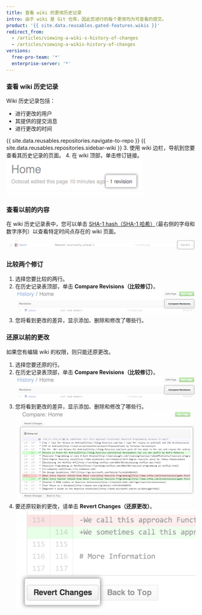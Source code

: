 ```yaml
---
title: 查看 wiki 的更改历史记录
intro: 由于 wiki 是 Git 仓库，因此您进行的每个更改均为可查看的提交。
product: '{{ site.data.reusables.gated-features.wikis }}'
redirect_from:
  - /articles/viewing-a-wiki-s-history-of-changes
  - /articles/viewing-a-wikis-history-of-changes
versions:
  free-pro-team: '*'
  enterprise-server: '*'
---
```


### 查看 wiki 历史记录

Wiki 历史记录包括：
- 进行更改的用户
- 其提供的提交消息
- 进行更改的时间

{{ site.data.reusables.repositories.navigate-to-repo }}
{{ site.data.reusables.repositories.sidebar-wiki }}
3. 使用 wiki 边栏，导航到您要查看其历史记录的页面。
4. 在 wiki 顶部，单击修订链接。 ![Wiki 修订链接](/assets/images/help/wiki/wiki_revision_link.png)

### 查看以前的内容

在 wiki 历史记录表中，您可以单击 [SHA-1 hash（SHA-1 哈希）](http://en.wikipedia.org/wiki/SHA-1)（最右侧的字母和数字序列）以查看特定时间点存在的 wiki 页面。

![Wiki SHA 编号](/assets/images/help/wiki/wiki_sha_number.png)

### 比较两个修订

1. 选择您要比较的两行。
2. 在历史记录表顶部，单击 **Compare Revisions（比较修订）**。 ![Wiki 比较修订按钮](/assets/images/help/wiki/wiki_compare_revisions.png)
3. 您将看到更改的差异，显示添加、删除和修改了哪些行。

### 还原以前的更改

如果您有编辑 wiki 的权限，则只能还原更改。

1. 选择您要还原的行。
2. 在历史记录表顶部，单击 **Compare Revisions（比较修订）**。 ![Wiki 比较修订按钮](/assets/images/help/wiki/wiki_compare_revisions.png)
3. 您将看到更改的差异，显示添加、删除和修改了哪些行。 ![Wiki 修订差异](/assets/images/help/wiki/wiki_revision_diff.png)
4. 要还原较新的更改，请单击 **Revert Changes（还原更改）**。 ![Wiki 还原更改按钮](/assets/images/help/wiki/wiki_revert_changes.png)
